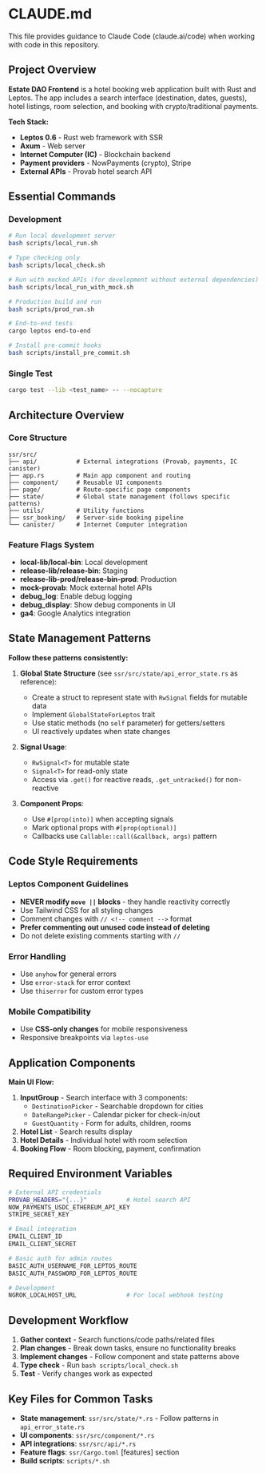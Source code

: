 # CLAUDE.md

This file provides guidance to Claude Code (claude.ai/code) when working with code in this repository.

## Project Overview

**Estate DAO Frontend** is a hotel booking web application built with Rust and Leptos. The app includes a search interface (destination, dates, guests), hotel listings, room selection, and booking with crypto/traditional payments.

**Tech Stack:**
- **Leptos 0.6** - Rust web framework with SSR
- **Axum** - Web server
- **Internet Computer (IC)** - Blockchain backend
- **Payment providers** - NowPayments (crypto), Stripe
- **External APIs** - Provab hotel search API

## Essential Commands

### Development
```bash
# Run local development server
bash scripts/local_run.sh

# Type checking only
bash scripts/local_check.sh

# Run with mocked APIs (for development without external dependencies)
bash scripts/local_run_with_mock.sh

# Production build and run
bash scripts/prod_run.sh

# End-to-end tests
cargo leptos end-to-end

# Install pre-commit hooks
bash scripts/install_pre_commit.sh
```

### Single Test
```bash
cargo test --lib <test_name> -- --nocapture
```

## Architecture Overview

### Core Structure
```
ssr/src/
├── api/           # External integrations (Provab, payments, IC canister)
├── app.rs         # Main app component and routing
├── component/     # Reusable UI components
├── page/          # Route-specific page components  
├── state/         # Global state management (follows specific patterns)
├── utils/         # Utility functions
├── ssr_booking/   # Server-side booking pipeline
└── canister/      # Internet Computer integration
```

### Feature Flags System
- **local-lib/local-bin**: Local development
- **release-lib/release-bin**: Staging 
- **release-lib-prod/release-bin-prod**: Production
- **mock-provab**: Mock external hotel APIs
- **debug_log**: Enable debug logging
- **debug_display**: Show debug components in UI
- **ga4**: Google Analytics integration

## State Management Patterns

**Follow these patterns consistently:**

1. **Global State Structure** (see `ssr/src/state/api_error_state.rs` as reference):
   - Create a struct to represent state with `RwSignal` fields for mutable data
   - Implement `GlobalStateForLeptos` trait
   - Use static methods (no `self` parameter) for getters/setters
   - UI reactively updates when state changes

2. **Signal Usage**:
   - `RwSignal<T>` for mutable state
   - `Signal<T>` for read-only state
   - Access via `.get()` for reactive reads, `.get_untracked()` for non-reactive

3. **Component Props**:
   - Use `#[prop(into)]` when accepting signals
   - Mark optional props with `#[prop(optional)]`
   - Callbacks use `Callable::call(&callback, args)` pattern

## Code Style Requirements

### Leptos Component Guidelines
- **NEVER modify `move ||` blocks** - they handle reactivity correctly
- Use Tailwind CSS for all styling changes
- Comment changes with `// <!-- comment -->` format
- **Prefer commenting out unused code instead of deleting**
- Do not delete existing comments starting with `//`

### Error Handling
- Use `anyhow` for general errors
- Use `error-stack` for error context
- Use `thiserror` for custom error types

### Mobile Compatibility
- Use **CSS-only changes** for mobile responsiveness
- Responsive breakpoints via `leptos-use`

## Application Components

**Main UI Flow:**
1. **InputGroup** - Search interface with 3 components:
   - `DestinationPicker` - Searchable dropdown for cities
   - `DateRangePicker` - Calendar picker for check-in/out
   - `GuestQuantity` - Form for adults, children, rooms
2. **Hotel List** - Search results display
3. **Hotel Details** - Individual hotel with room selection
4. **Booking Flow** - Room blocking, payment, confirmation

## Required Environment Variables

```bash
# External API credentials
PROVAB_HEADERS="{...}"           # Hotel search API
NOW_PAYMENTS_USDC_ETHEREUM_API_KEY
STRIPE_SECRET_KEY

# Email integration  
EMAIL_CLIENT_ID
EMAIL_CLIENT_SECRET

# Basic auth for admin routes
BASIC_AUTH_USERNAME_FOR_LEPTOS_ROUTE
BASIC_AUTH_PASSWORD_FOR_LEPTOS_ROUTE

# Development
NGROK_LOCALHOST_URL              # For local webhook testing
```

## Development Workflow

1. **Gather context** - Search functions/code paths/related files
2. **Plan changes** - Break down tasks, ensure no functionality breaks
3. **Implement changes** - Follow component and state patterns above
4. **Type check** - Run `bash scripts/local_check.sh`
5. **Test** - Verify changes work as expected

## Key Files for Common Tasks

- **State management**: `ssr/src/state/*.rs` - Follow patterns in `api_error_state.rs`
- **UI components**: `ssr/src/component/*.rs`
- **API integrations**: `ssr/src/api/*.rs`
- **Feature flags**: `ssr/Cargo.toml` [features] section
- **Build scripts**: `scripts/*.sh`